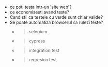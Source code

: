 * ce poti testa intr-un 'site web'?
* ce economisesti avand teste?
* Cand stii ca testele cu verde sunt chiar valide?
* Se poate automatiza browserul sa rulezi teste?
    * > selenium
    * > cypress
    * > integration test
    * > regresion test